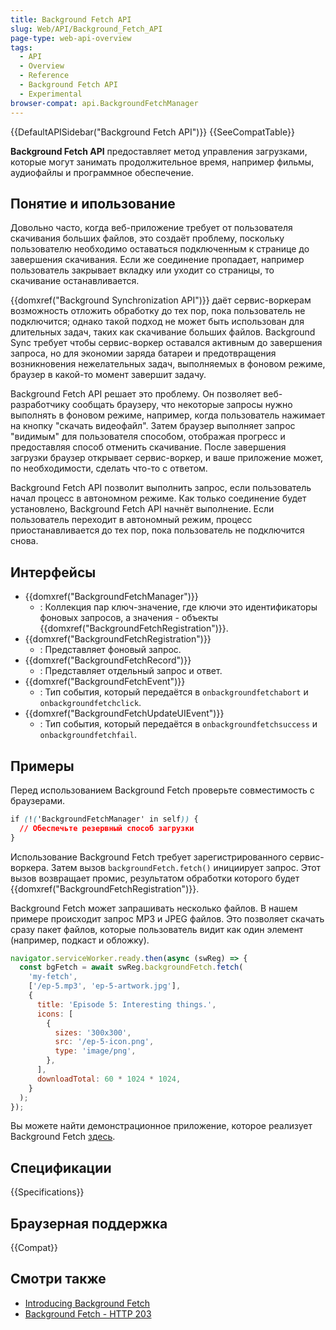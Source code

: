 ```yaml
---
title: Background Fetch API
slug: Web/API/Background_Fetch_API
page-type: web-api-overview
tags:
  - API
  - Overview
  - Reference
  - Background Fetch API
  - Experimental
browser-compat: api.BackgroundFetchManager
---
```


{{DefaultAPISidebar("Background Fetch API")}} {{SeeCompatTable}}

**Background Fetch API** предоставляет метод управления загрузками, которые могут занимать продолжительное время, например фильмы, аудиофайлы и программное обеспечение.

## Понятие и ипользование

Довольно часто, когда веб-приложение требует от пользователя скачивания больших файлов, это создаёт проблему, поскольку пользователю необходимо оставаться подключенным к странице до завершения скачивания. Если же соединение пропадает, например пользователь закрывает вкладку или уходит со страницы, то скачивание останавливается.

{{domxref("Background Synchronization API")}} даёт сервис-воркерам возможность отложить обработку до тех пор, пока пользователь не подключится; однако такой подход не может быть использован для длительных задач, таких как скачивание больших файлов. Background Sync требует чтобы сервис-воркер оставался активным до завершения запроса, но для экономии заряда батареи и предотвращения возникновения нежелательных задач, выполняемых в фоновом режиме, браузер в какой-то момент завершит задачу.

Background Fetch API решает это проблему. Он позволяет веб-разработчику сообщать браузеру, что некоторые запросы нужно выполнять в фоновом режиме, например, когда пользователь нажимает на кнопку "скачать видеофайл". Затем браузер выполняет запрос "видимым" для пользователя способом, отображая прогресс и предоставляя способ отменить скачивание. После завершения загрузки браузер открывает сервис-воркер, и ваше приложение может, по необходимости, сделать что-то с ответом.

Background Fetch API позволит выполнить запрос, если пользователь начал процесс в автономном режиме. Как только соединение будет установлено, Background Fetch API начнёт выполнение. Если пользователь переходит в автономный режим, процесс приостанавливается до тех пор, пока пользователь не подключится снова.

## Интерфейсы

- {{domxref("BackgroundFetchManager")}}
  - : Коллекция пар ключ-значение, где ключи это идентификаторы фоновых запросов, а значения - объекты {{domxref("BackgroundFetchRegistration")}}.
- {{domxref("BackgroundFetchRegistration")}}
  - : Представляет фоновый запрос.
- {{domxref("BackgroundFetchRecord")}}
  - : Представляет отдельный запрос и ответ.
- {{domxref("BackgroundFetchEvent")}}
  - : Тип события, который передаётся в `onbackgroundfetchabort` и `onbackgroundfetchclick`.
- {{domxref("BackgroundFetchUpdateUIEvent")}}
  - : Тип события, который передаётся в `onbackgroundfetchsuccess` и `onbackgroundfetchfail`.

## Примеры

Перед использованием Background Fetch проверьте совместимость с браузерами.

```css
if (!('BackgroundFetchManager' in self)) {
  // Обеспечьте резервный способ загрузки
}
```

Использование Background Fetch требует зарегистрированного сервис-воркера. Затем вызов `backgroundFetch.fetch()` инициирует запрос. Этот вызов возвращает промис, результатом обработки которого будет {{domxref("BackgroundFetchRegistration")}}.

Background Fetch может запрашивать несколько файлов. В нашем примере происходит запрос MP3 и JPEG файлов. Это позволяет скачать сразу пакет файлов, которые пользователь видит как один элемент (например, подкаст и обложку).

```js
navigator.serviceWorker.ready.then(async (swReg) => {
  const bgFetch = await swReg.backgroundFetch.fetch(
    'my-fetch',
    ['/ep-5.mp3', 'ep-5-artwork.jpg'],
    {
      title: 'Episode 5: Interesting things.',
      icons: [
        {
          sizes: '300x300',
          src: '/ep-5-icon.png',
          type: 'image/png',
        },
      ],
      downloadTotal: 60 * 1024 * 1024,
    }
  );
});
```

Вы можете найти демонстрационное приложение, которое реализует Background Fetch [здесь](https://glitch.com/edit/#!/bgfetch-http203?path=public%2Fclient.js%3A191%3A45).

## Спецификации

{{Specifications}}

## Браузерная поддержка

{{Compat}}

## Смотри также

- [Introducing Background Fetch](https://developer.chrome.com/blog/background-fetch/)
- [Background Fetch - HTTP 203](https://www.youtube.com/watch?v=cElAoxhQz6w)
